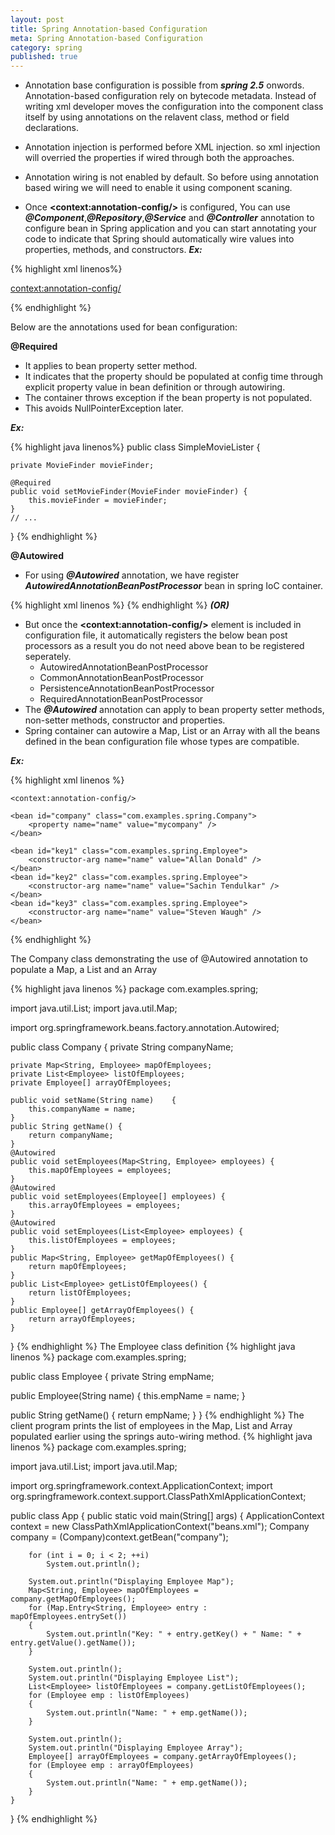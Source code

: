 ```yaml
---
layout: post
title: Spring Annotation-based Configuration
meta: Spring Annotation-based Configuration
category: spring
published: true
---
```


* Annotation base configuration is possible from ___spring 2.5___ onwords. Annotation-based configuration rely on bytecode metadata.  Instead of writing xml developer moves the configuration into the component class itself 
by using annotations on the relavent class, method or field declarations.

* Annotation injection is performed before XML injection. so xml injection will overried the properties if wired through both the approaches.

* Annotation wiring is not enabled by default.  So before using annotation based wiring we will need to enable it using component scaning.

* Once __&lt;context:annotation-config/&gt;__ is configured, 
You can use ___@Component___,___@Repository___,___@Service___ and ___@Controller___ annotation to configure bean in Spring application and 
you can start annotating your code to indicate that Spring should automatically wire values into properties, methods, and constructors.
___Ex:___

{% highlight xml linenos%}
<?xml version = "1.0" encoding = "UTF-8"?>

<beans xmlns = "http://www.springframework.org/schema/beans"
   xmlns:xsi = "http://www.w3.org/2001/XMLSchema-instance"
   xmlns:context = "http://www.springframework.org/schema/context"
   xsi:schemaLocation = "http://www.springframework.org/schema/beans
   http://www.springframework.org/schema/beans/spring-beans-3.0.xsd
   http://www.springframework.org/schema/context
   http://www.springframework.org/schema/context/spring-context-3.0.xsd">

   <context:annotation-config/>
   <!-- bean definitions go here -->

</beans>
{% endhighlight %}

Below are the annotations used for bean configuration:

__@Required__

* It applies to bean property setter method. 
* It indicates that the property should be populated at config time through explicit property value in bean definition or through autowiring.
* The container throws exception if the bean property is not populated.
* This avoids NullPointerException later. 

___Ex:___

{% highlight java linenos%}
public class SimpleMovieLister {

    private MovieFinder movieFinder;

    @Required
    public void setMovieFinder(MovieFinder movieFinder) {
        this.movieFinder = movieFinder;
    }
    // ...
}
{% endhighlight %}

__@Autowired__

* For using ___@Autowired___ annotation, we have register ___AutowiredAnnotationBeanPostProcessor___ bean in spring IoC container.

{% highlight xml linenos %}
<bean class="org.springframework.beans.factory.annotation.AutowiredAnnotationBeanPostProcessor" />
{% endhighlight %}
___(OR)___
* But once the __&lt;context:annotation-config/&gt;__ element is included in configuration file, it automatically registers the below bean post processors as a result you do not need above bean to be registered seperately.
	* AutowiredAnnotationBeanPostProcessor
	* CommonAnnotationBeanPostProcessor
	* PersistenceAnnotationBeanPostProcessor
	* RequiredAnnotationBeanPostProcessor
* The ___@Autowired___ annotation can apply to bean property setter methods, non-setter methods, constructor and properties.
* Spring container can autowire a Map, List or an Array with all the beans defined in the bean configuration file whose types are compatible.

___Ex:___

{% highlight xml linenos %}
<?xml version="1.0" encoding="UTF-8"?>
<beans xmlns="http://www.springframework.org/schema/beans"
  xmlns:xsi="http://www.w3.org/2001/XMLSchema-instance" xmlns:context="http://www.springframework.org/schema/context"
  xsi:schemaLocation="http://www.springframework.org/schema/beans 
  http://www.springframework.org/schema/beans/spring-beans-3.0.xsd 
  http://www.springframework.org/schema/context 
  http://www.springframework.org/schema/context/spring-context-3.0.xsd">

	<context:annotation-config/>	

	<bean id="company" class="com.examples.spring.Company">
		<property name="name" value="mycompany" />
	</bean>

	<bean id="key1" class="com.examples.spring.Employee">
		<constructor-arg name="name" value="Allan Donald" />
	</bean>
	<bean id="key2" class="com.examples.spring.Employee">
		<constructor-arg name="name" value="Sachin Tendulkar" />
	</bean>
	<bean id="key3" class="com.examples.spring.Employee">
		<constructor-arg name="name" value="Steven Waugh" />
	</bean>
</beans>
{% endhighlight %}


The Company class demonstrating the use of @Autowired annotation to populate a Map, a List and an Array

{% highlight java linenos %}
package com.examples.spring;

import java.util.List;
import java.util.Map;

import org.springframework.beans.factory.annotation.Autowired;

public class Company
{
    private String companyName;

    private Map<String, Employee> mapOfEmployees;
    private List<Employee> listOfEmployees;
    private Employee[] arrayOfEmployees;

    public void setName(String name)    {        
		this.companyName = name;
    }
    public String getName() {
        return companyName;
    }
    @Autowired
    public void setEmployees(Map<String, Employee> employees) {
        this.mapOfEmployees = employees;
    }
    @Autowired
    public void setEmployees(Employee[] employees) {
        this.arrayOfEmployees = employees;
    }
    @Autowired
    public void setEmployees(List<Employee> employees) {
        this.listOfEmployees = employees;
    }
    public Map<String, Employee> getMapOfEmployees() {
        return mapOfEmployees;
    }
    public List<Employee> getListOfEmployees() {
        return listOfEmployees;
    }
    public Employee[] getArrayOfEmployees() {
        return arrayOfEmployees;
    }
}
{% endhighlight %}
The Employee class definition
{% highlight java linenos %}
package com.examples.spring;

public class Employee {
 private String empName;

 public Employee(String name) {
  this.empName = name;
 }

 public String getName() {
  return empName;
 }
}
{% endhighlight %}
The client program prints the list of employees in the Map, List and Array populated earlier using the springs auto-wiring method.
{% highlight java linenos %}
package com.examples.spring;

import java.util.List;
import java.util.Map;

import org.springframework.context.ApplicationContext;
import org.springframework.context.support.ClassPathXmlApplicationContext;

public class App
{
    public static void main(String[] args)
    {
        ApplicationContext context = new ClassPathXmlApplicationContext("beans.xml");
        Company company = (Company)context.getBean("company");

        for (int i = 0; i < 2; ++i)
            System.out.println();

        System.out.println("Displaying Employee Map");
        Map<String, Employee> mapOfEmployees = company.getMapOfEmployees();
        for (Map.Entry<String, Employee> entry : mapOfEmployees.entrySet())
        {
            System.out.println("Key: " + entry.getKey() + " Name: " + entry.getValue().getName());
        }

        System.out.println();
        System.out.println("Displaying Employee List");
        List<Employee> listOfEmployees = company.getListOfEmployees();
        for (Employee emp : listOfEmployees)
        {
            System.out.println("Name: " + emp.getName());
        }

        System.out.println();
        System.out.println("Displaying Employee Array");
        Employee[] arrayOfEmployees = company.getArrayOfEmployees();
        for (Employee emp : arrayOfEmployees)
        {
            System.out.println("Name: " + emp.getName());
        }
    }
}
{% endhighlight %}
